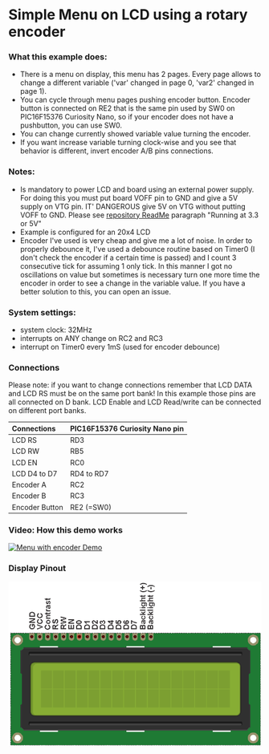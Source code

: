 # Simple Menu on LCD using a rotary encoder

### What this example does:
- There is a menu on display, this menu has 2 pages. Every page allows to change a different variable ('var' changed in page 0, 'var2' changed in page 1).
- You can cycle through menu pages pushing encoder button. Encoder button is connected on RE2 that is the same pin used by SW0 on PIC16F15376 Curiosity Nano, so if your encoder does not have a pushbutton, you can use SW0. 
- You can change currently showed variable value turning the encoder.
- If you want increase variable turning clock-wise and you see that behavior is different, invert encoder A/B pins connections.

### Notes:
- Is mandatory to power LCD and board using an external power supply. For doing this you must put board VOFF pin to GND and give a 5V supply on VTG pin. IT' DANGEROUS give 5V on VTG without putting VOFF to GND. Please see [repository ReadMe](https://github.com/Cyb3rn0id/Microchip_Curiosity_Nano_Examples#running-at-5-or-33v) paragraph "Running at 3.3 or 5V"
- Example is configured for an 20x4 LCD
- Encoder I've used is very cheap and give me a lot of noise. In order to properly debounce it, I've used a debounce routine based on Timer0 (I don't check the encoder if a certain time is passed) and I count 3 consecutive tick for assuming 1 only tick. In this manner I got no oscillations on value but sometimes is necessary turn one more time the encoder in order to see a change in the variable value. If you have a better solution to this, you can open an issue.

### System settings:
- system clock: 32MHz
- interrupts on ANY change on RC2 and RC3
- interrupt on Timer0 every 1mS (used for encoder debounce)

### Connections
Please note: if you want to change connections remember that LCD DATA and LCD RS must be on the same port bank! In this example those pins are all connected on D bank. LCD Enable and LCD Read/write can be connected on different port banks. 

| Connections  | PIC16F15376 Curiosity Nano pin |
|:-------------|:-------------------------------|
|LCD RS        |RD3                             |
|LCD RW        |RB5                             |
|LCD EN        |RC0                             |
|LCD D4 to D7  |RD4 to RD7                      |
|Encoder A     |RC2                             |
|Encoder B     |RC3                             |
|Encoder Button|RE2 (=SW0)                      |

### Video: How this demo works
[![Menu with encoder Demo](https://img.youtube.com/vi/mWQ9CHzGuuE/maxresdefault.jpg)](https://www.youtube.com/watch?v=mWQ9CHzGuuE)  

### Display Pinout
![LCD Pinout](../assets/LCD_HD44780_Pinout.png)
